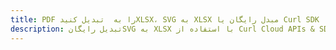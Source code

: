 ---title: PDF را به  تبدیل کنیدXLSX، SVG به XLSX مبدل رایگان یا Curl SDKdescription: تبدیل رایگانSVG به XLSX با استفاده از Curl Cloud APIs & SDK همچنین اسناد PDF را در Cloud ایجاد، ویرایش و رندر کنید.---